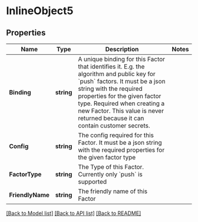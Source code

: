 # InlineObject5

## Properties

Name | Type | Description | Notes
------------ | ------------- | ------------- | -------------
**Binding** | **string** | A unique binding for this Factor that identifies it. E.g. the algorithm and public key for &#x60;push&#x60; factors. It must be a json string with the required properties for the given factor type. Required when creating a new Factor. This value is never returned because it can contain customer secrets. | 
**Config** | **string** | The config required for this Factor. It must be a json string with the required properties for the given factor type | 
**FactorType** | **string** | The Type of this Factor. Currently only &#x60;push&#x60; is supported | 
**FriendlyName** | **string** | The friendly name of this Factor | 

[[Back to Model list]](../README.md#documentation-for-models) [[Back to API list]](../README.md#documentation-for-api-endpoints) [[Back to README]](../README.md)


